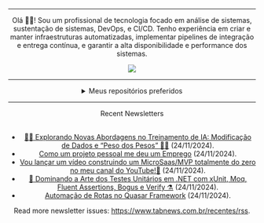<div align="center">
<hr>
<p>Olá 👋🏾! Sou um profissional de tecnologia focado em análise de sistemas, sustentação de sistemas, DevOps, e CI/CD. Tenho experiência em criar e manter infraestruturas automatizadas, implementar pipelines de integração e entrega contínua, e garantir a alta disponibilidade e performance dos sistemas.</p>
  <img src="https://media.giphy.com/media/yAGIvCiwPJn5C/giphy.gif">
<hr>
  <details>
  <summary>Meus repositórios preferidos</summary>
  <br />
  Alguns dos meus melhores repositórios:
  <br />
<br />
  <ul><li><a href=https://github.com/KubeNerd/aluratube target="_blank" rel="noopener noreferrer">KubeNerd/aluratube</a> (<b>0</b> ✨ and <b>0</b> 🍴): Aluratube - Desenvolvido durante a imersão React da Alura no final de 2022</li><li><a href=https://github.com/KubeNerd/nlw-ia target="_blank" rel="noopener noreferrer">KubeNerd/nlw-ia</a> (<b>0</b> ✨ and <b>0</b> 🍴): Projeto desenvolvido durante a NLW IA - Usando a API da OPENAI</li><li><a href=https://github.com/KubeNerd/nlw-journey-ia target="_blank" rel="noopener noreferrer">KubeNerd/nlw-journey-ia</a> (<b>0</b> ✨ and <b>0</b> 🍴): NLW IA - Agent de viagens usando python + langchain + GPT</li>
<li>More coming soon :).</li>
</ul>
  </details>
  <hr/>
    <summary>Recent Newsletters</summary>
  <br />
  <ul>
    <li><a href=https://www.tabnews.com.br/MrJ/explorando-novas-abordagens-no-treinamento-de-ia-modificacao-de-dados-e-peso-dos-pesos target="_blank" rel="noopener noreferrer">🚀🧠 Explorando Novas Abordagens no Treinamento de IA: Modificação de Dados e “Peso dos Pesos” 🤖💡</a> (24/11/2024).</li><li><a href=https://www.tabnews.com.br/vmv/como-um-projeto-pessoal-me-deu-um-emprego target="_blank" rel="noopener noreferrer">Como um projeto pessoal me deu um Emprego</a> (24/11/2024).</li><li><a href=https://www.tabnews.com.br/jovimoura/vou-lancar-um-video-construindo-um-microsaas-mvp-totalmente-do-zero-no-meu-canal-do-youtube target="_blank" rel="noopener noreferrer">Vou lançar um vídeo construindo um MicroSaas/MVP totalmente do zero no meu canal do YouTube!🚀</a> (24/11/2024).</li><li><a href=https://www.tabnews.com.br/raphaelcarubbi/dominando-a-arte-dos-testes-unitarios-em-net-com-xunit-moq-fluent-assertions-bogus-e-verify target="_blank" rel="noopener noreferrer">🧪 Dominando a Arte dos Testes Unitários em .NET com xUnit, Moq, Fluent Assertions, Bogus e Verify ⚗️</a> (24/11/2024).</li><li><a href=https://www.tabnews.com.br/matheusmacedoap/automacao-de-rotas-no-quasar-framework target="_blank" rel="noopener noreferrer">Automação de Rotas no Quasar Framework</a> (24/11/2024).</li>
  </ul>
<p>Read more newsletter issues: <a href="https://www.tabnews.com.br/recentes/rss">https://www.tabnews.com.br/recentes/rss</a>.</p>
  </details>
